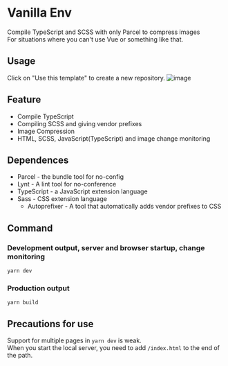 # Vanilla Env
Compile TypeScript and SCSS with only Parcel to compress images  
For situations where you can't use Vue or something like that.

## Usage
Click on "Use this template" to create a new repository.
![image](https://user-images.githubusercontent.com/16016681/77091623-2b049200-6a4c-11ea-99f7-d22fd408989c.png)

## Feature
- Compile TypeScript
- Compiling SCSS and giving vendor prefixes
- Image Compression
- HTML, SCSS, JavaScript(TypeScript) and image change monitoring

## Dependences
- Parcel - the bundle tool for no-config
- Lynt - A lint tool for no-conference
- TypeScript - a JavaScript extension language
- Sass - CSS extension language
  - Autoprefixer - A tool that automatically adds vendor prefixes to CSS

## Command
### Development output, server and browser startup, change monitoring
```
yarn dev
```

### Production output
```
yarn build
```

## Precautions for use
Support for multiple pages in `yarn dev` is weak.  
When you start the local server, you need to add `/index.html` to the end of the path.